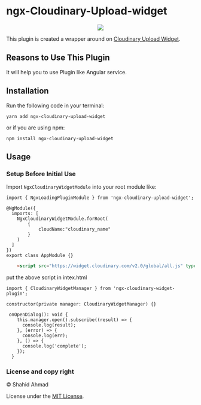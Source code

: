 # ngx-Cloudinary-Upload-widget

<p align="center">
  <a href="https://twitter.com/__bangash"><img src="https://img.shields.io/twitter/follow/__bangash.svg?label=Follow"/></a>
</p>

This plugin is created a wrapper around on [Cloudinary Upload Widget](https://cloudinary.com/documentation/upload_widget).

## Reasons to Use This Plugin

It will help you to use Plugin like Angular service.

## Installation

Run the following code in your terminal:

```
yarn add ngx-cloudinary-upload-widget
```

or if you are using npm:

```
npm install ngx-cloudinary-upload-widget
```

## Usage

### Setup Before Initial Use

Import `NgxCloudinaryWidgetModule` into your root module like:

```TS
import { NgxLoadingPluginModule } from 'ngx-cloudinary-upload-widget';

@NgModule({
  imports: [
    NgxCloudinaryWidgetModule.forRoot(
        {
            cloudName:"cloudinary_name"
        }
    )
  ]
})
export class AppModule {}
```

```HTML
    <script src="https://widget.cloudinary.com/v2.0/global/all.js" type="text/javascript"></script>
```

put the above script in intex.html

```TS
import { CloudinaryWidgetManager } from 'ngx-cloudinary-widget-plugin';

constructor(private manager: CloudinaryWidgetManager) {}

 onOpenDialog(): void {
    this.manager.open().subscribe((result) => {
      console.log(result);
    }, (error) => {
      console.log(err);
    }, () => {
      console.log('complete');
    });
  }
```

### License and copy right

&copy; Shahid Ahmad

License under the [MIT License](LICENSE).
